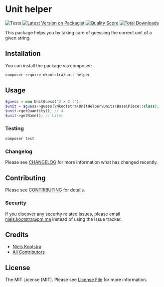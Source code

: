 # Unit helper

![Tests](https://github.com/nkootstra/unit-helper/workflows/run-tests/badge.svg)
[![Latest Version on Packagist](https://img.shields.io/packagist/v/nkootstra/unit-helper.svg?style=flat-square)](https://packagist.org/packages/nkootstra/unit-helper)
[![Quality Score](https://img.shields.io/scrutinizer/g/nkootstra/unit-helper.svg?style=flat-square)](https://scrutinizer-ci.com/g/nkootstra/unit-helper)
[![Total Downloads](https://img.shields.io/packagist/dt/nkootstra/unit-helper.svg?style=flat-square)](https://packagist.org/packages/nkootstra/unit-helper)

This package helps you by taking care of guessing the correct unit of a given string.

## Installation

You can install the package via composer:

```bash
composer require nkootstra/unit-helper
```

## Usage

``` php
$guess = new UnitGuess("2 x 2 l");
$unit = $guess->guess(\Nkootstra\UnitHelper\Units\Base\Piece::class);
$unit->getQuantity(); // 4
$unit->getName(); // Liter
```

### Testing

``` bash
composer test
```

### Changelog

Please see [CHANGELOG](CHANGELOG.md) for more information what has changed recently.

## Contributing

Please see [CONTRIBUTING](CONTRIBUTING.md) for details.

### Security

If you discover any security related issues, please email niels.kootstra@pm.me instead of using the issue tracker.

## Credits

- [Niels Kootstra](https://github.com/nkootstra)
- [All Contributors](../../contributors)

## License

The MIT License (MIT). Please see [License File](LICENSE.md) for more information.

